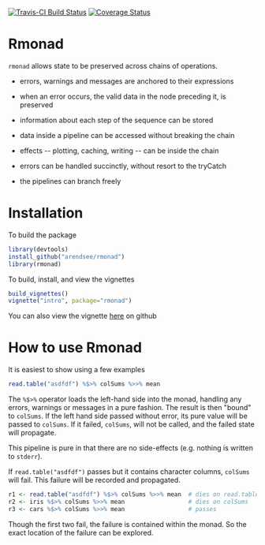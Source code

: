 [![Travis-CI Build Status](https://travis-ci.org/arendsee/rmonad.svg?branch=master)](https://travis-ci.org/arendsee/rmonad)
[![Coverage Status](https://img.shields.io/codecov/c/github/arendsee/rmonad/master.svg)](https://codecov.io/github/arendsee/rmonad?branch=master)

# Rmonad

`rmonad` allows state to be preserved across chains of operations.

 * errors, warnings and messages are anchored to their expressions

 * when an error occurs, the valid data in the node preceding it, is preserved

 * information about each step of the sequence can be stored

 * data inside a pipeline can be accessed without breaking the chain

 * effects -- plotting, caching, writing -- can be inside the chain

 * errors can be handled succinctly, without resort to the tryCatch

 * the pipelines can branch freely


# Installation

To build the package

```R
library(devtools)
install_github("arendsee/rmonad")
library(rmonad)
```

To build, install, and view the vignettes

```R
build_vignettes()
vignette("intro", package="rmonad")
```

You can also view the vignette [here](inst/doc/intro.html) on github

# How to use Rmonad


It is easiest to show using a few examples

```R
read.table("asdfdf") %$>% colSums %>>% mean
```

The `%$>%` operator loads the left-hand side into the monad, handling any
errors, warnings or messages in a pure fashion. The result is then "bound" to
`colSums`. If the left hand side passed without error, its pure value will be
passed to `colSums`. If it failed, `colSums`, will not be called, and the
failed state will propagate.

This pipeline is pure in that there are no side-effects (e.g. nothing is
written to `stderr`).

If `read.table("asdfdf")` passes but it contains character columns, `colSums`
will fail. This failure will be recorded and propagated.

```R
r1 <- read.table("asdfdf") %$>% colSums %>>% mean  # dies on read.table
r2 <- iris %$>% colSums %>>% mean                  # dies on colSums 
r3 <- cars %$>% colSums %>>% mean                  # passes
```

Though the first two fail, the failure is contained within the monad. So the
exact location of the failure can be explored.
